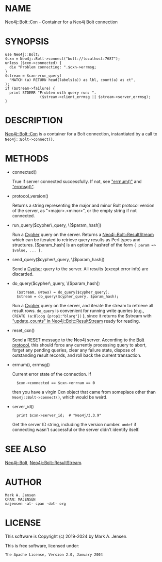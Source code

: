 # NAME

Neo4j::Bolt::Cxn - Container for a Neo4j Bolt connection

# SYNOPSIS

    use Neo4j::Bolt;
    $cxn = Neo4j::Bolt->connect("bolt://localhost:7687");
    unless ($cxn->connected) {
      die "Problem connecting: ".$cxn->errmsg;
    }
    $stream = $cxn->run_query(
      "MATCH (a) RETURN head(labels(a)) as lbl, count(a) as ct",
    );
    if ($stream->failure) {
      print STDERR "Problem with query run: ".
                    ($stream->client_errmsg || $stream->server_errmsg);
    }

# DESCRIPTION

[Neo4j::Bolt::Cxn](/lib/Neo4j/Bolt/Cxn.md) is a container for a Bolt connection, instantiated by
a call to `Neo4j::Bolt->connect()`.

# METHODS

- connected()

    True if server connected successfully. If not, see ["errnum()"](#errnum) and
    ["errmsg()"](#errmsg).

- protocol\_version()

    Returns a string representing the major and minor Bolt protocol version of the 
    server, as "&lt;major>.&lt;minor>", or the empty string if not connected.

- run\_query($cypher\_query, \[$param\_hash\])

    Run a [Cypher](https://neo4j.com/docs/cypher-manual/current/) query on
    the server. Returns a [Neo4j::Bolt::ResultStream](/lib/Neo4j/Bolt/ResultStream.md) which can be iterated
    to retrieve query results as Perl types and structures. \[$param\_hash\]
    is an optional hashref of the form `{ param => $value, ... }`.

- send\_query($cypher\_query, \[$param\_hash\])

    Send a [Cypher](https://neo4j.com/docs/cypher-manual/current/) query to
    the server. All results (except error info) are discarded.

- do\_query($cypher\_query, \[$param\_hash\])

        ($stream, @rows) = do_query($cypher_query);
        $stream = do_query($cypher_query, $param_hash);

    Run a [Cypher](https://neo4j.com/docs/cypher-manual/current/) query on
    the server, and iterate the stream to retrieve all result
    rows. `do_query` is convenient for running write queries (e.g.,
    `CREATE (a:Bloog {prop1:"blarg"})` ), since it returns the $stream
    with ["update\_counts" in Neo4j::Bolt::ResultStream](/lib/Neo4j/Bolt/ResultStream#update_counts.md) ready for reading.

- reset\_cxn()

    Send a RESET message to the Neo4j server. According to the [Bolt
    protocol](https://boltprotocol.org/v1/), this should force any currently
    processing query to abort, forget any pending queries, clear any
    failure state, dispose of outstanding result records, and roll back
    the current transaction.

- errnum(), errmsg()

    Current error state of the connection. If

        $cxn->connected == $cxn->errnum == 0

    then you have a virgin Cxn object that came from someplace other than
    `Neo4j::Bolt->connect()`, which would be weird.

- server\_id()

        print $cxn->server_id;  # "Neo4j/3.3.9"

    Get the server ID string, including the version number. `undef` if
    connecting wasn't successful or the server didn't identify itself.

# SEE ALSO

[Neo4j::Bolt](/lib/Neo4j/Bolt.md), [Neo4j::Bolt::ResultStream](/lib/Neo4j/Bolt/ResultStream.md).

# AUTHOR

    Mark A. Jensen
    CPAN: MAJENSEN
    majensen -at- cpan -dot- org

# LICENSE

This software is Copyright (c) 2019-2024 by Mark A. Jensen.

This is free software, licensed under:

    The Apache License, Version 2.0, January 2004
